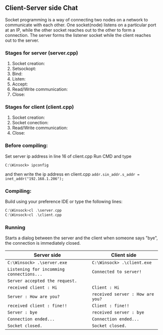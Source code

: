 ## Client-Server side Chat

Socket programming is a way of connecting two nodes on a network to communicate with each other. One socket(node) listens on a particular port at an IP, while the other socket reaches out to the other to form a connection. The server forms the listener socket while the client reaches out to the server.

### Stages for server (server.cpp)
1. Socket creation:
2. Setsockopt:
3. Bind:
4. Listen:
5. Accept:
6. Read/Write communication:
7. Close:

### Stages for client (client.cpp)
1. Socket creation:
2. Socket conection:
3. Read/Write communication:
4. Close:

### Before compiling:

Set server ip address in line 16 of client.cpp
Run CMD and type 
```prompt
C:\Winsock> ipconfig
```
and then write the ip address en client.cpp
`addr.sin_addr.s_addr = inet_addr("192.168.1.206");` 

### Compiling:
Build using your preference IDE or type the following lines: 
```cpp
C:\Winsock>cl .\server.cpp
C:\Winsock>cl .\client.cpp
``` 

### Running
Starts a dialog between the server and the client when someone says "bye", the connection is immediately closed.

|Server side|Client side|
|---|---|
|`C:\Winsock> .\server.exe`|`C:\Winsock> .\client.exe`|
|`Listening for incomming connections...`|`Connected to server!`|
|`Server accepted the request.`||
|`received client : Hi`|`Client : Hi`|
|`Server : How are you?`|`received server : How are you?`|
|`received client : fine!!`|`Client : fine!!`|
|`Server : bye`|`received server : bye`|
|`Connection ended...`|`Connection ended...`|
|`Socket closed.`|`Socket closed.`|